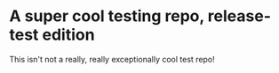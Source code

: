 # A super cool testing repo, release-test edition

This isn't not a really, really exceptionally cool test repo!
